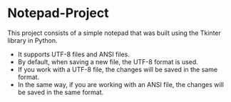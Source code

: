 # Notepad-Project
This project consists of a simple notepad that was built using the Tkinter library in Python.
- It supports UTF-8 files and ANSI files. 
- By default, when saving a new file, the UTF-8 format is used.
- If you work with a UTF-8 file, the changes will be saved in the same format.
- In the same way, if you are working with an ANSI file, the changes will be saved in the same format.
